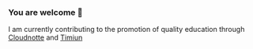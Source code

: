 ### You are welcome 👋

I am currently contributing to the promotion of quality education through <a href="www.cloudnotte.com">Cloudnotte</a> and <a href="www.Timiun.com">Timiun</a> 
